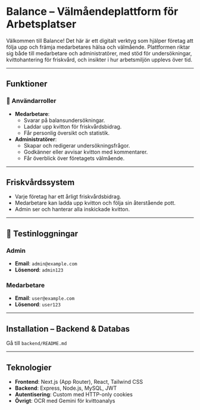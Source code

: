 # Balance – Välmåendeplattform för Arbetsplatser

Välkommen till Balance! Det här är ett digitalt verktyg som hjälper företag att följa upp och främja medarbetares hälsa och välmående. Plattformen riktar sig både till medarbetare och administratörer, med stöd för undersökningar, kvittohantering för friskvård, och insikter i hur arbetsmiljön upplevs över tid.

---

## Funktioner

### 👥 Användarroller

- **Medarbetare**:
  - Svarar på balansundersökningar.
  - Laddar upp kvitton för friskvårdsbidrag.
  - Får personlig översikt och statistik.
- **Administratörer**:
  - Skapar och redigerar undersökningsfrågor.
  - Godkänner eller avvisar kvitton med kommentarer.
  - Får överblick över företagets välmående.

---

## Friskvårdssystem

- Varje företag har ett årligt friskvårdsbidrag.
- Medarbetare kan ladda upp kvitton och följa sin återstående pott.
- Admin ser och hanterar alla inskickade kvitton.

---

## 🔐 Testinloggningar

### Admin

- **Email**: `admin@example.com`
- **Lösenord**: `admin123`

### Medarbetare

- **Email**: `user@example.com`
- **Lösenord**: `user123`

---

## Installation – Backend & Databas

Gå till `backend/README.md`

---

## Teknologier

- **Frontend**: Next.js (App Router), React, Tailwind CSS
- **Backend**: Express, Node.js, MySQL, JWT
- **Autentisering**: Custom med HTTP-only cookies
- **Övrigt**: OCR med Gemini för kvittoanalys
